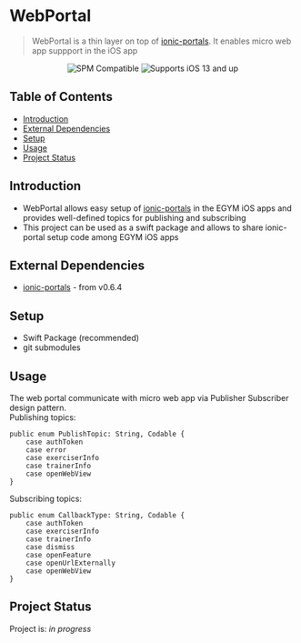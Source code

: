 # WebPortal
> WebPortal is a thin layer on top of [ionic-portals](https://github.com/ionic-team/ionic-portals-ios). It enables micro web app suppport in the iOS app

<p align="center">
  <img src="https://img.shields.io/badge/spm-Compatible-orange?style=flat-square" alt="SPM Compatible"/>
  <img src="https://img.shields.io/badge/platform-iOS%2013%2B-lightgrey?style=flat-square" alt="Supports iOS 13 and up" />
</p>

## Table of Contents
* [Introduction](#introduction)
* [External Dependencies](#external-dependencies)
* [Setup](#setup)
* [Usage](#usage)
* [Project Status](#project-status)


## Introduction
- WebPortal allows easy setup of [ionic-portals](https://github.com/ionic-team/ionic-portals-ios) in the EGYM iOS apps and provides well-defined topics for publishing and subscribing 
- This project can be used as a swift package and allows to share ionic-portal setup code among EGYM iOS apps

## External Dependencies
- [ionic-portals](https://github.com/ionic-team/ionic-portals-ios) - from v0.6.4


## Setup
- Swift Package (recommended)
- git submodules

## Usage
The web portal communicate with micro web app via Publisher Subscriber design pattern.<br>
Publishing topics:

```
public enum PublishTopic: String, Codable {
    case authToken
    case error
    case exerciserInfo
    case trainerInfo
    case openWebView
}
```

Subscribing topics:

```
public enum CallbackType: String, Codable {
    case authToken
    case exerciserInfo
    case trainerInfo
    case dismiss
    case openFeature
    case openUrlExternally
    case openWebView
}
```


## Project Status
Project is: _in progress_ 

